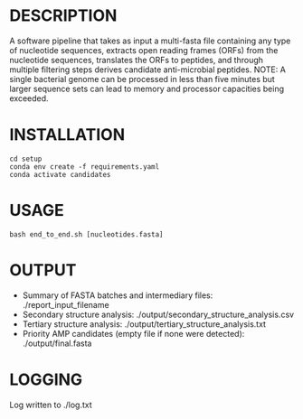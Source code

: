 # DESCRIPTION
A software pipeline that takes as input a multi-fasta file containing any type of nucleotide sequences, extracts open reading frames (ORFs) from the nucleotide sequences, translates the ORFs to peptides, and through multiple filtering steps derives candidate anti-microbial peptides. NOTE: A single bacterial genome can be processed in less than five minutes but larger sequence sets can lead to memory and processor capacities being exceeded.

# INSTALLATION
`cd setup`  
`conda env create -f requirements.yaml`  
`conda activate candidates`

# USAGE
`bash end_to_end.sh [nucleotides.fasta]`

# OUTPUT
+ Summary of FASTA batches and intermediary files: ./report_input_filename  
+ Secondary structure analysis: ./output/secondary_structure_analysis.csv  
+ Tertiary structure analysis: ./output/tertiary_structure_analysis.txt  
+ Priority AMP candidates (empty file if none were detected): ./output/final.fasta

# LOGGING
Log written to ./log.txt
